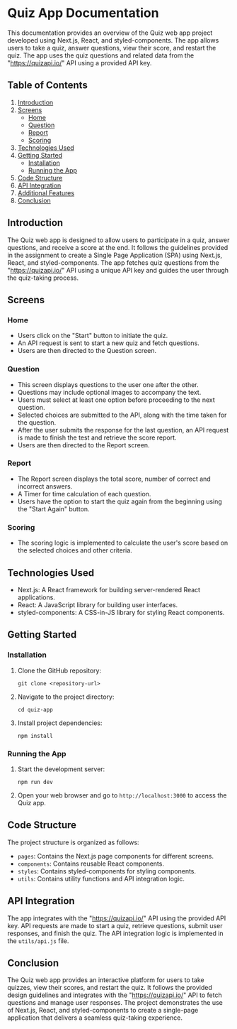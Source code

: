 # Quiz App Documentation

This documentation provides an overview of the Quiz web app project developed using Next.js, React, and styled-components. The app allows users to take a quiz, answer questions, view their score, and restart the quiz. The app uses the quiz questions and related data from the "https://quizapi.io/" API using a provided API key.

## Table of Contents

1. [Introduction](#introduction)
2. [Screens](#screens)
    - [Home](#home)
    - [Question](#question)
    - [Report](#report)
    - [Scoring](#scoring)
3. [Technologies Used](#technologies-used)
4. [Getting Started](#getting-started)
    - [Installation](#installation)
    - [Running the App](#running-the-app)
5. [Code Structure](#code-structure)
6. [API Integration](#api-integration)
7. [Additional Features](#additional-features)
8. [Conclusion](#conclusion)

## Introduction

The Quiz web app is designed to allow users to participate in a quiz, answer questions, and receive a score at the end. It follows the guidelines provided in the assignment to create a Single Page Application (SPA) using Next.js, React, and styled-components. The app fetches quiz questions from the "https://quizapi.io/" API using a unique API key and guides the user through the quiz-taking process.

## Screens

### Home

- Users click on the "Start" button to initiate the quiz.
- An API request is sent to start a new quiz and fetch questions.
- Users are then directed to the Question screen.

### Question

- This screen displays questions to the user one after the other.
- Questions may include optional images to accompany the text.
- Users must select at least one option before proceeding to the next question.
- Selected choices are submitted to the API, along with the time taken for the question.
- After the user submits the response for the last question, an API request is made to finish the test and retrieve the score report.
- Users are then directed to the Report screen.

### Report

- The Report screen displays the total score, number of correct and incorrect answers.
- A Timer for time calculation of each question.
- Users have the option to start the quiz again from the beginning using the "Start Again" button.

### Scoring

- The scoring logic is implemented to calculate the user's score based on the selected choices and other criteria.

## Technologies Used

- Next.js: A React framework for building server-rendered React applications.
- React: A JavaScript library for building user interfaces.
- styled-components: A CSS-in-JS library for styling React components.

## Getting Started

### Installation

1. Clone the GitHub repository:
   ```
   git clone <repository-url>
   ```

2. Navigate to the project directory:
   ```
   cd quiz-app
   ```

3. Install project dependencies:
   ```
   npm install
   ```

### Running the App

1. Start the development server:
   ```
   npm run dev
   ```

2. Open your web browser and go to `http://localhost:3000` to access the Quiz app.

## Code Structure

The project structure is organized as follows:

- `pages`: Contains the Next.js page components for different screens.
- `components`: Contains reusable React components.
- `styles`: Contains styled-components for styling components.
- `utils`: Contains utility functions and API integration logic.

## API Integration

The app integrates with the "https://quizapi.io/" API using the provided API key. API requests are made to start a quiz, retrieve questions, submit user responses, and finish the quiz. The API integration logic is implemented in the `utils/api.js` file.

## Conclusion

The Quiz web app provides an interactive platform for users to take quizzes, view their scores, and restart the quiz. It follows the provided design guidelines and integrates with the "https://quizapi.io/" API to fetch questions and manage user responses. The project demonstrates the use of Next.js, React, and styled-components to create a single-page application that delivers a seamless quiz-taking experience.
